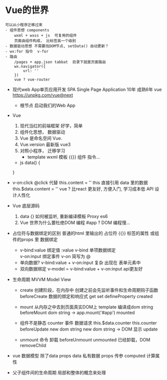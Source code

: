 # Vue的世界
    可以从小程序迁移过来
    - 组件思想 components
        wxml + wxss + js  可复用的组件
        页面由组件构成， 比标签高一个级别
    - 数据驱动思想 不需要找DOM节点, setData() 自动更新？
    - wx:for 指令  v-for
    - 路由
        /pages + app.json tabbat  目录下就是页面路由
        wx.navigator({
            url: ''
        })
        vue ? vue-router

- 现代web App单页应用开发 SPA Single Page Application  10年  成熟6年
    vue  https://unpkg.com/vue@next
    - 根节点 启动我们的Web App

- Vue
    1. 现代当红的前端框架 好学，简单
    2. 组件化思想， 数据驱动
    3. Vue 是命名空间
        Vue.
    4. Vue.version 最新版 vue3
    5. 对照小程序， 迁移学习
        - template wxml
            模板 {{}} 组件 指令...
    - js  data() {

    }
- v-on:click  @click 代替
    this.content = '' this  直接引用 data 里的数据
    this.$data.content = ''
    vue ? 比react 更友好, 方便入门, 学习成本低
    API 设计人性化

- Vue 底层源码
    1. data {} 如何被监听, 重新编译模板  Proxy es6
    2. Vue 世界为什么要杜绝DOM 编程 #app ?
        DOM 编程慢...

- 占位符与数据绑定的区别
    普通的html 里输出的 占位符  {{}}
    标签的属性 或组件的props 里 数据绑定
    - v-bind:value 绑定值  :value v-bind 单项数据绑定   
        v-on:input 绑定事件  v-on  简写为  @
    - 单向数据?
        v-bind:value + v-on:input  复杂 出现在 表单元素中
    - 双向数据绑定
        v-model = v-bind:value + v-on:input
        api更友好

- 生命周期   MVVM
    Model  View
    - create 创建阶段，在内存中
        创建之前会先监听事件和生命周期钩子函数 beforeCreate
        数据的绑定和响应式 get set defineProperty  created
    
    - mount 从内存之中去到页面真实DOM上
        template 编译成dom string beforeMount
        dom string -> app.mount('#app')  mounted

    - 组件不是静态 counter
        事件
        数据请求
        this.$data.counter
        this.counter    beforeUpdate  new dom string
        new dom string -> DOM 显示  update

    - unmount
        命令 卸载 beforeUnmount
        unmounted 已经卸载，DOM removeChild

- vue 数据模型 除了data props
    data 私有数据
    props 传参
    computed 计算属性

- 父子组件间的生命周期
    局部和整体的概念来处理




    

